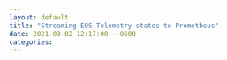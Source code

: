 ```yaml
---
layout: default
title: "Streaming EOS Telemetry states to Prometheus"
date: 2021-03-02 12:17:00 --0600
categories:
---
```

